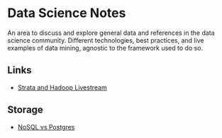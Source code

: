 Data Science Notes
===

An area to discuss and explore general data and references in the data science community. Different technologies, best practices, and live examples of data mining, agnostic to the framework used to do so.


Links
---

* [Strata and Hadoop Livestream](http://original.livestream.com/oreillystrata)


Storage
---
* [NoSQL vs Postgres](http://www.aptuz.com/blog/is-postgres-nosql-database-better-than-mongodb/)
